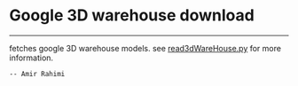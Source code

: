 # Google 3D warehouse download

---

fetches google 3D warehouse models.
see [read3dWareHouse.py](https://github.com/AmirooR/sketchup-downlad/blob/master/read3dWareHouse.py) for more information.

	-- Amir Rahimi
